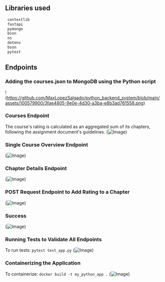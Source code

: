 ## Libraries used
```py
 contextlib
 fastapi 
 pymongo 
 bson 
 os
 dotenv  
 bson 
 pytest
```

## Endpoints

### Adding the courses.json to MongoDB using the Python script
!(https://github.com/MaxLopezSalgado/python_backend_system/blob/main/assets/100579900/3fae4805-9e0e-4d30-a3ba-e8b3ad761558.png)

### Courses Endpoint
The course's rating is calculated as an aggregated sum of its chapters, following the assignment document's guidelines.
(![Image](https://github.com/MaxLopezSalgado/python_backend_system/blob/main/assets/100579900/0417a618-50b3-4267-bbd3-d5bcbff0ab51.png))

### Single Course Overview Endpoint
(![Image](https://github.com/MaxLopezSalgado/python_backend_system/blob/main/assets/100579900/02035010-7e92-4879-b7a1-8d6ff3acfa5a.png))

### Chapter Details Endpoint
(![Image](https://github.com/MaxLopezSalgado/python_backend_system/blob/main/assets/100579900/70112662-c495-4ba1-bfbc-db045bc51ad2.png))

### POST Request Endpoint to Add Rating to a Chapter
(![Image](https://github.com/MaxLopezSalgado/python_backend_system/blob/main/assets/100579900/ca2de8da-7bda-411a-9078-6063c4b341ba.png))

### Success
(![Image](https://github.com/MaxLopezSalgado/python_backend_system/blob/main/assets/100579900/91bb0046-b0c0-438d-9eb9-a60260f0c60f.png))

### Running Tests to Validate All Endpoints
To run tests: `pytest test_app.py`
(![Image](https://github.com/MaxLopezSalgado/python_backend_system/blob/main/assets/100579900/a6434277-9205-4370-8bb1-4838050ad56f.png))

### Containerizing the Application 
To containerize: `docker build -t my_python_app .`
(![Image](https://github.com/MaxLopezSalgado/python_backend_system/blob/main/assets/100579900/ae7198d0-809a-4ebd-ac3a-ed2c954f9df9.png))
